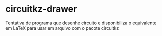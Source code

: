# circuitkz-drawer
Tentativa de programa que desenhe circuito e disponibiliza o equivalente em LaTeX para usar em arquivo com o pacote circuitkz
